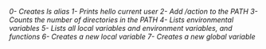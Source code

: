 *0- Creates ls alias*
*1- Prints hello current user*
*2- Add /action to the PATH*
*3- Counts the number of directories in the PATH*
*4- Lists environmental variables*
*5- Lists all local variables and environment variables, and functions*
*6- Creates a new local variable*
*7- Creates a new global variable*
